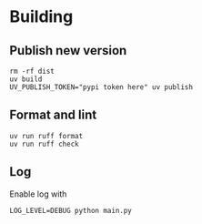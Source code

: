 # Building

## Publish new version

```console
rm -rf dist
uv build
UV_PUBLISH_TOKEN="pypi token here" uv publish
```

## Format and lint

```console
uv run ruff format
uv run ruff check
```

## Log

Enable log with

```console
LOG_LEVEL=DEBUG python main.py
```
